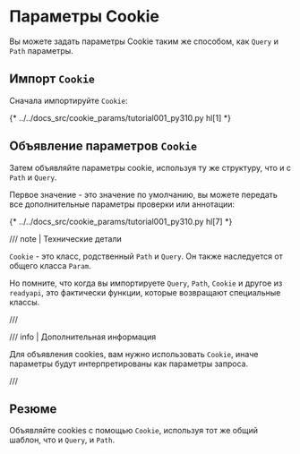 # Параметры Cookie

Вы можете задать параметры Cookie таким же способом, как `Query` и `Path` параметры.

## Импорт `Cookie`

Сначала импортируйте `Cookie`:

{* ../../docs_src/cookie_params/tutorial001_py310.py hl[1] *}

## Объявление параметров `Cookie`

Затем объявляйте параметры cookie, используя ту же структуру, что и с `Path` и `Query`.

Первое значение - это значение по умолчанию, вы можете передать все дополнительные параметры проверки или аннотации:

{* ../../docs_src/cookie_params/tutorial001_py310.py hl[7] *}

/// note | Технические детали

`Cookie` - это класс, родственный `Path` и `Query`. Он также наследуется от общего класса `Param`.

Но помните, что когда вы импортируете `Query`, `Path`, `Cookie` и другое из `readyapi`, это фактически функции, которые возвращают специальные классы.

///

/// info | Дополнительная информация

Для объявления cookies, вам нужно использовать `Cookie`, иначе параметры будут интерпретированы как параметры запроса.

///

## Резюме

Объявляйте cookies с помощью `Cookie`, используя тот же общий шаблон, что и `Query`, и `Path`.
